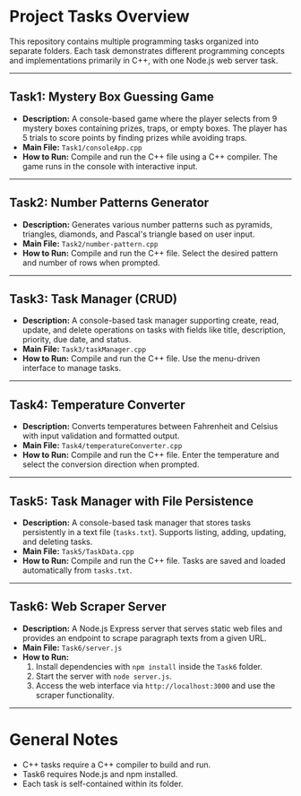 # Project Tasks Overview

This repository contains multiple programming tasks organized into separate folders. Each task demonstrates different programming concepts and implementations primarily in C++, with one Node.js web server task.

---

## Task1: Mystery Box Guessing Game

- **Description:** A console-based game where the player selects from 9 mystery boxes containing prizes, traps, or empty boxes. The player has 5 trials to score points by finding prizes while avoiding traps.
- **Main File:** `Task1/consoleApp.cpp`
- **How to Run:** Compile and run the C++ file using a C++ compiler. The game runs in the console with interactive input.

---

## Task2: Number Patterns Generator

- **Description:** Generates various number patterns such as pyramids, triangles, diamonds, and Pascal's triangle based on user input.
- **Main File:** `Task2/number-pattern.cpp`
- **How to Run:** Compile and run the C++ file. Select the desired pattern and number of rows when prompted.

---

## Task3: Task Manager (CRUD)

- **Description:** A console-based task manager supporting create, read, update, and delete operations on tasks with fields like title, description, priority, due date, and status.
- **Main File:** `Task3/taskManager.cpp`
- **How to Run:** Compile and run the C++ file. Use the menu-driven interface to manage tasks.

---

## Task4: Temperature Converter

- **Description:** Converts temperatures between Fahrenheit and Celsius with input validation and formatted output.
- **Main File:** `Task4/temperatureConverter.cpp`
- **How to Run:** Compile and run the C++ file. Enter the temperature and select the conversion direction when prompted.

---

## Task5: Task Manager with File Persistence

- **Description:** A console-based task manager that stores tasks persistently in a text file (`tasks.txt`). Supports listing, adding, updating, and deleting tasks.
- **Main File:** `Task5/TaskData.cpp`
- **How to Run:** Compile and run the C++ file. Tasks are saved and loaded automatically from `tasks.txt`.

---

## Task6: Web Scraper Server

- **Description:** A Node.js Express server that serves static web files and provides an endpoint to scrape paragraph texts from a given URL.
- **Main File:** `Task6/server.js`
- **How to Run:** 
  1. Install dependencies with `npm install` inside the `Task6` folder.
  2. Start the server with `node server.js`.
  3. Access the web interface via `http://localhost:3000` and use the scraper functionality.

---

# General Notes

- C++ tasks require a C++ compiler to build and run.
- Task6 requires Node.js and npm installed.
- Each task is self-contained within its folder.
